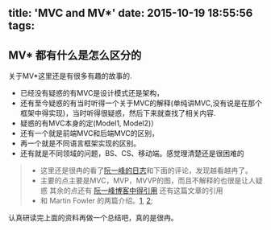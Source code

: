 title: 'MVC and MV*'
date: 2015-10-19 18:55:56
tags:
---
## MV* 都有什么是怎么区分的
关于MV*这里还是有很多有趣的故事的.

* 已经没有疑惑的有MVC是设计模式还是架构，
* 还有至今疑惑的有当时听得一个关于MVC的解释(单纯讲MVC,没有说是在那个框架中得实现)，当时听得很疑惑，然后下来就查找了相关内容.
* 疑惑的有MVC本身的定(Model1, Model2)）
* 还有一个就是前端MVC和后端MVC的区别，
* 再一个就是不同语言框架实现的区别。
* 还有就是不同领域的问题，BS、CS、移动端。感觉理清楚还是很困难的

> * 这里还是很冉的看了[阮一峰的日志](http://www.ruanyifeng.com/blog/2015/02/mvcmvp_mvvm.html)和下面的评论，发现越看越冉了。
> * 主要的点主要是MVC，MVP，MVVP的图，而且不解释的也很是让人疑惑
> 其余的点还有 [阮一峰博客中得引用](http://blog.nodejitsu.com/scaling-isomorphic-javascript-code/) 还有这篇文章的引用
> * 和 Martin Fowler 的两篇介绍。[1](http://martinfowler.com/eaaDev/ModelViewPresenter.html), [2](http://martinfowler.com/eaaDev/uiArchs.html);

认真研读完上面的资料再做一个总结吧，真的是很冉。
